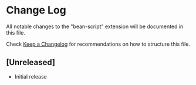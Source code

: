 # Change Log

All notable changes to the "bean-script" extension will be documented in this file.

Check [Keep a Changelog](http://keepachangelog.com/) for recommendations on how to structure this file.

## [Unreleased]

- Initial release